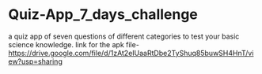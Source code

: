 # Quiz-App_7_days_challenge
a quiz app of seven questions of different categories to test your basic science knowledge.
link for the apk file- https://drive.google.com/file/d/1zAt2eIUaaRtDbe2TyShuq85buwSH4HnT/view?usp=sharing
